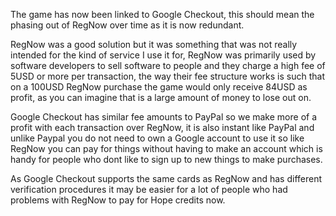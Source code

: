 The game has now been linked to Google Checkout, this should mean the phasing out of RegNow over time as it is now redundant.

RegNow was a good solution but it was something that was not really intended for the kind of service I use it for, RegNow was primarily used by software developers to sell software to people and they charge a high fee of 5USD or more per transaction, the way their fee structure works is such that on a 100USD RegNow purchase the game would only receive 84USD as profit, as you can imagine that is a large amount of money to lose out on.

Google Checkout has similar fee amounts to PayPal so we make more of a profit with each transaction over RegNow, it is also instant like PayPal and unlike Paypal you do not need to own a Google account to use it so like RegNow you can pay for things without having to make an account which is handy for people who dont like to sign up to new things to make purchases.

As Google Checkout supports the same cards as RegNow and has different verification procedures it may be easier for a lot of people who had problems with RegNow to pay for Hope credits now.